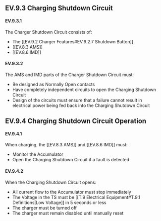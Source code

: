 ## EV.9.3 Charging Shutdown Circuit
#### EV.9.3.1
The Charger Shutdown Circuit consists of:
- The [[EV.9.2 Charger Features#EV.9.2.7 Shutdown Button]]
- [[EV.8.3 AMS]]
- [[EV.8.6 IMD]]

#### EV.9.3.2
The AMS and IMD parts of the Charger Shutdown Circuit must:
- Be designed as Normally Open contacts
- Have completely independent circuits to open the Charging Shutdown Circuit
- Design of the circuits must ensure that a failure cannot result in electrical power being fed back into the Charging Shutdown Circuit

## EV.9.4 Charging Shutdown Circuit Operation

#### EV.9.4.1
When charging, the [[EV.8.3 AMS]] and [[EV.8.6 IMD]] must:
- Monitor the Accumulator
- Open the Charging Shutdown Circuit if a fault is detected

#### EV.9.4.2
When the Charging Shutdown Circuit opens:
- All current flow to the Accumulator must stop immediately
- The Voltage in the TS must be [[T.9 Electrical Equipment#T.9.1 Definitions|Low Voltage]] in 5 seconds or less
- The charger must be turned off
- The charger must remain disabled until manually reset